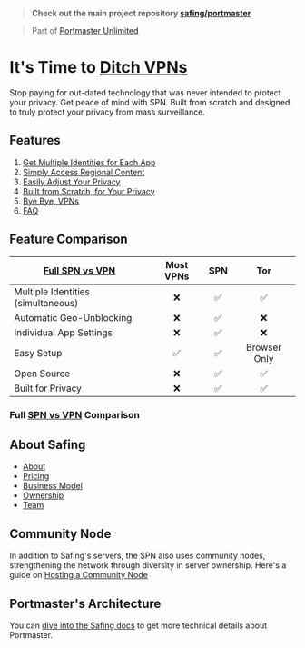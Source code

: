 > **Check out the main project repository [safing/portmaster](https://github.com/safing/portmaster)**

> Part of [Portmaster Unlimited](https://safing.io/pricing)
# It's Time to [Ditch VPNs](https://safing.io/spn)

Stop paying for out-dated technology that was never intended to protect your privacy. Get peace of mind with SPN. Built from scratch and designed to truly protect your privacy from mass surveillance.

## Features

1. [Get Multiple Identities for Each App](https://safing.io/spn#get-multiple-identities)
2. [Simply Access Regional Content](https://safing.io/spn#simply-access-regional-content)
3. [Easily Adjust Your Privacy](https://safing.io/spn#easily-adjust-your-privacy)
4. [Built from Scratch, for Your Privacy](https://safing.io/spn#built-from-scratch)
5. [Bye Bye, VPNs](https://safing.io/spn#bye-bye-vpns)
6. [FAQ](https://safing.io/spn/#faq)

## Feature Comparison

| [Full SPN vs VPN](https://safing.io/blog/2022/09/06/spn-vs-vpns/) | Most VPNs | SPN | Tor |
|---|:---:|:---:|:---:|
| Multiple Identities (simultaneous) | ❌ | ✅ | ✅ |
| Automatic Geo-Unblocking | ❌ | ✅ | ❌ |
| Individual App Settings | ❌ | ✅ | ❌ |
| Easy Setup | ✅ | ✅ | Browser Only |
| Open Source | ❌ | ✅ | ✅ |
| Built for Privacy | ❌ | ✅ | ✅ |

### Full [SPN vs VPN](https://safing.io/blog/2022/09/06/spn-vs-vpns/) Comparison

## About Safing

- [About](https://safing.io/about/)
- [Pricing](https://safing.io/pricing/)
- [Business Model](https://safing.io/business-model/)
- [Ownership](https://safing.io/ownership/)
- [Team](https://safing.io/team/)

## Community Node

In addition to Safing's servers, the SPN also uses community nodes, strengthening the network through diversity in server ownership. Here's a guide on [Hosting a Community Node](https://docs.safing.io/spn/hosting-a-community-node)

## Portmaster's Architecture

You can [dive into the Safing docs](https://docs.safing.io/portmaster/architecture/overview) to get more technical details about Portmaster.
